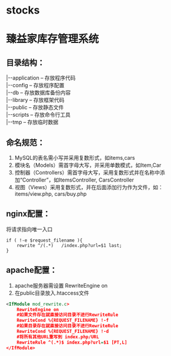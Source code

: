 # stocks
臻益家库存管理系统  
==================

目录结构：
----------  
|--application – 存放程序代码  
|--config – 存放程序配置  
|--db – 存放数据库备份内容  
|--library – 存放框架代码  
|--public – 存放静态文件   
|--scripts – 存放命令行工具  
|--tmp – 存放临时数据   

命名规范：
---------  
1. MySQL的表名需小写并采用复数形式，如items,cars  
2. 模块名（Models）需首字母大写，并采用单数模式，如Item,Car  
3. 控制器（Controllers）需首字母大写，采用复数形式并在名称中添加“Controller”，如ItemsController, CarsController  
4. 视图（Views）采用复数形式，并在后面添加行为作为文件，如：items/view.php, cars/buy.php

nginx配置：
----------  
将请求指向唯一入口  

    if ( !-e $request_filename ){  
        rewrite ^/(.*)   /index.php?url=$1 last;     
    }

apache配置：
-----------  
1. apache服务器需设置 RewriteEngine on  
2. 在public目录放入.htaccess文件  
```xml
<IfModule mod_rewrite.c>  
    RewriteEngine on  
    #如果文件存在就直接访问目录不进行RewriteRule  
    RewriteCond %{REQUEST_FILENAME} !-f  
    #如果目录存在就直接访问目录不进行RewriteRule  
    RewriteCond %{REQUEST_FILENAME} !-d  
    #将所有其他URL重写到 index.php/URL  
    RewriteRule ^(.*)$ index.php?url=$1 [PT,L]  
</IfModule>
```
